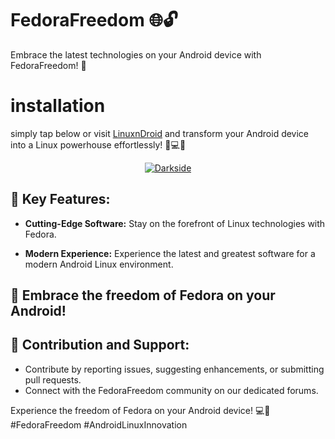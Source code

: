 # FedoraFreedom 🌐🔓

Embrace the latest technologies on your Android device with FedoraFreedom! 🚀
# installation
simply tap below or visit [LinuxnDroid](https://github.com/AryanVBW/LinuxDroid) and transform your Android device into a Linux powerhouse effortlessly! 🚀💻📱
<p align="center">  
   <a href="https://github.com/AryanVBW/LinuxDroid/tree/main#linuxdroid">
<img src="https://github.com/AryanVBW/ParrotSecurityOsForAndroid/releases/download/Gif/visithere.gif" alt="Darkside"></a></p>

## 🌟 Key Features:

- **Cutting-Edge Software:** Stay on the forefront of Linux technologies with Fedora.

- **Modern Experience:** Experience the latest and greatest software for a modern Android Linux environment.

## 🚀 Embrace the freedom of Fedora on your Android!

## 🤝 Contribution and Support:

- Contribute by reporting issues, suggesting enhancements, or submitting pull requests.
- Connect with the FedoraFreedom community on our dedicated forums.

Experience the freedom of Fedora on your Android device! 💻📱 #FedoraFreedom #AndroidLinuxInnovation
 
